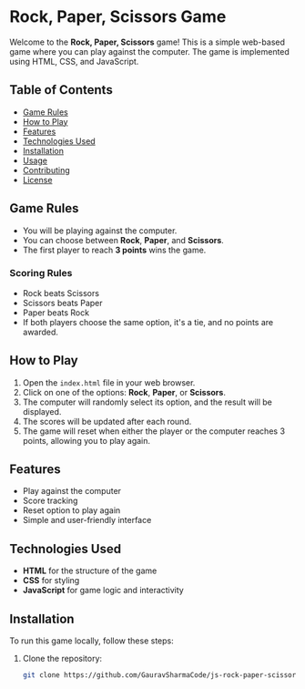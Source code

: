 # Rock, Paper, Scissors Game

Welcome to the **Rock, Paper, Scissors** game! This is a simple web-based game where you can play against the computer. The game is implemented using HTML, CSS, and JavaScript.

## Table of Contents

- [Game Rules](#game-rules)
- [How to Play](#how-to-play)
- [Features](#features)
- [Technologies Used](#technologies-used)
- [Installation](#installation)
- [Usage](#usage)
- [Contributing](#contributing)
- [License](#license)

## Game Rules

- You will be playing against the computer.
- You can choose between **Rock**, **Paper**, and **Scissors**.
- The first player to reach **3 points** wins the game.

### Scoring Rules

- Rock beats Scissors
- Scissors beats Paper
- Paper beats Rock
- If both players choose the same option, it's a tie, and no points are awarded.

## How to Play

1. Open the `index.html` file in your web browser.
2. Click on one of the options: **Rock**, **Paper**, or **Scissors**.
3. The computer will randomly select its option, and the result will be displayed.
4. The scores will be updated after each round.
5. The game will reset when either the player or the computer reaches 3 points, allowing you to play again.

## Features

- Play against the computer
- Score tracking
- Reset option to play again
- Simple and user-friendly interface

## Technologies Used

- **HTML** for the structure of the game
- **CSS** for styling
- **JavaScript** for game logic and interactivity

## Installation

To run this game locally, follow these steps:

1. Clone the repository:

   ```bash
   git clone https://github.com/GauravSharmaCode/js-rock-paper-scissors
   ```

